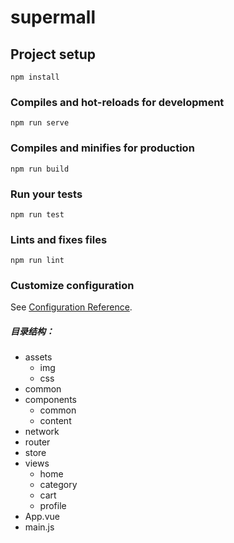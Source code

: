 # supermall

## Project setup
```
npm install
```

### Compiles and hot-reloads for development
```
npm run serve
```

### Compiles and minifies for production
```
npm run build
```

### Run your tests
```
npm run test
```

### Lints and fixes files
```
npm run lint
```

### Customize configuration
See [Configuration Reference](https://cli.vuejs.org/config/).

##### 目录结构：
* assets
	* img
	* css
* common
* components
	* common
	* content
* network
* router
* store
* views
	* home
	* category
	* cart
	* profile
* App.vue
* main.js

